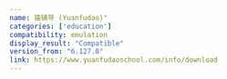 ```yaml
---
name: 猿辅导 (Yuanfudao)"
categories: ['education']
compatibility: emulation
display_result: "Compatible"
version_from: "6.127.0"
link: https://www.yuanfudaoschool.com/info/download
---
```

